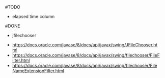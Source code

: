 #TODO
* elapsed time column

#DONE
* jfilechooser
- https://docs.oracle.com/javase/8/docs/api/javax/swing/JFileChooser.html
- https://docs.oracle.com/javase/8/docs/api/javax/swing/filechooser/FileFilter.html
- https://docs.oracle.com/javase/8/docs/api/javax/swing/filechooser/FileNameExtensionFilter.html

